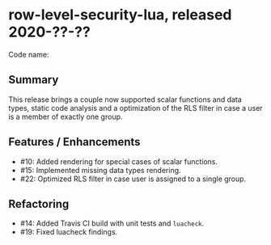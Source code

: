 # row-level-security-lua, released 2020-??-??

Code name: 

## Summary

This release brings a couple now supported scalar functions and data types, static code analysis and a optimization of the RLS filter in case a user is a member of exactly one group.

## Features / Enhancements

* #10: Added rendering for special cases of scalar functions.
* #15: Implemented missing data types rendering.
* #22: Optimized RLS filter in case user is assigned to a single group.

## Refactoring

* #14: Added Travis CI build with unit tests and `luacheck`.
* #19: Fixed luacheck findings.